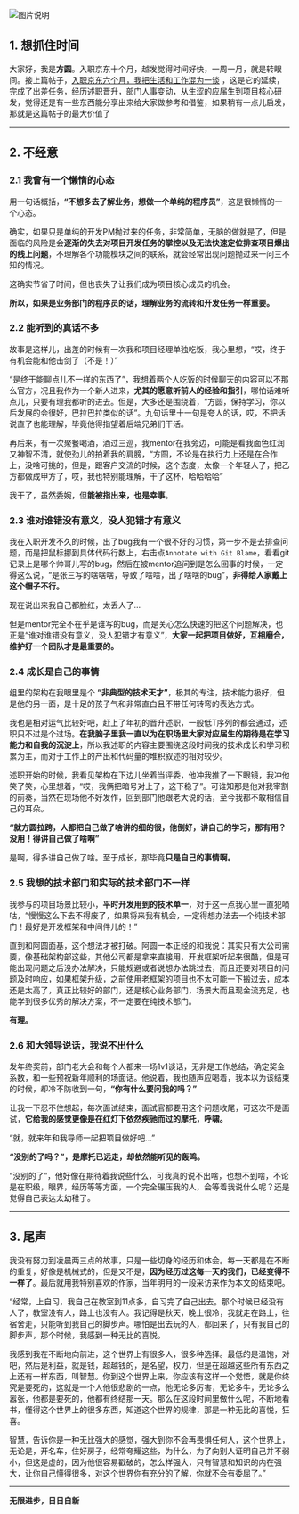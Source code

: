 ![图片说明](https://uploadfiles.nowcoder.com/images/20220418/43676812_1650284765918/880EE7214178F440345F6C0EB7E4FF38 "图片标题")
## 1. 想抓住时间
大家好，我是**方圆**。入职京东十个月，越发觉得时间好快，一周一月，就是转眼间。接上篇帖子，[入职京东六个月，我把生活和工作混为一谈](https://github.com/FangYuan33/Java-Enthusiasm/blob/main/src/main/java/article2021/month12/入职京东六个月，我把生活和工作混为一谈.md) ，这是它的延续，完成了出差任务，经历述职晋升，部门人事变动，从生涩的应届生到项目核心研发，觉得还是有一些东西能分享出来给大家做参考和借鉴，如果稍有一点儿启发，那就是这篇帖子的最大价值了

---
## 2. 不经意
### 2.1 我曾有一个懒惰的心态

用一句话概括，**“不想多去了解业务，想做一个单纯的程序员”**，这是很懒惰的一个心态。

确实，如果只是单纯的开发PM抛过来的任务，非常简单，无脑的做就是了，但是面临的风险是会**逐渐的失去对项目开发任务的掌控以及无法快速定位排查项目爆出的线上问题**，不理解各个功能模块之间的联系，就会经常出现问题抛过来一问三不知的情况。

这确实节省了时间，但也丧失了让我们成为项目核心成员的机会。

**所以，如果是业务部门的程序员的话，理解业务的流转和开发任务一样重要。**

### 2.2 能听到的真话不多
故事是这样儿，出差的时候有一次我和项目经理单独吃饭，我心里想，“哎，终于有机会能和他击剑了（不是！）”

“是终于能聊点儿不一样的东西了”，我想着两个人吃饭的时候聊天的内容可以不那么官方，况且我作为一个新人进来，**尤其的愿意听前人的经验和指引**，哪怕话难听点儿，只要有理我都听的进去。但是，大多还是围绕着，“方圆，保持学习，你以后发展的会很好，巴拉巴拉类似的话”。九句话里十一句是夸人的话，哎，不把话说直了也能理解，毕竟他得指望着后端兄弟们干活。

再后来，有一次聚餐喝酒，酒过三巡，我mentor在我旁边，可能是看我面色红润又神智不清，就使劲儿的拍着我的肩膀，“方圆，不论是在执行力上还是在合作上，没啥可挑的，但是，跟客户交流的时候，这个态度，太像一个年轻人了，把乙方都做成甲方了，哎，我也特别能理解，干了这杯，哈哈哈哈”

我干了，虽然委婉，但**能被指出来，也是幸事**。

### 2.3 谁对谁错没有意义，没人犯错才有意义
我在入职开发不久的时候，出了bug我有一个很不好的习惯，第一步不是去排查问题，而是把鼠标挪到具体代码行数上，右击点`Annotate with Git Blame`，看看git记录上是哪个帅哥儿写的bug，然后在被mentor追问到是怎么回事的时候，一定得这么说，“是张三写的啥啥啥，导致了啥啥，出了啥啥的bug”，**非得给人家戴上这个帽子不行。**

现在说出来我自己都脸红，太丢人了...

但是mentor完全不在乎是谁写的bug，而是关心怎么快速的把这个问题解决，也正是“谁对谁错没有意义，没人犯错才有意义”，**大家一起把项目做好，互相磨合，维护好一个团队才是最重要的。**

### 2.4 成长是自己的事情
组里的架构在我眼里是个 **“非典型的技术天才”**，极其的专注，技术能力极好，但是他的另一面，是十足的孩子气和非常直白且不带任何转弯的表达方式。

我也是相对运气比较好吧，赶上了年初的晋升述职，一般低T序列的都会通过，述职只不过是个过场。**在我脑子里我一直以为在职场里大家对应届生的期待是在学习能力和自我的沉淀上**，所以我述职的内容主要围绕这段时间我的技术成长和学习积累为主，而对于工作上的产出和代码量的堆积叙述的相对较少。

述职开始的时候，我看见架构在下边儿坐着当评委，他冲我推了一下眼镜，我冲他笑了笑，心里想着，“哎，我俩把暗号对上了，这下稳了”。可谁知那是他对我宰割的前奏，当然在现场他不好发作，回到部门他跟老大说的话，至今我都不敢相信自己的耳朵。

**“就方圆拉跨，人都把自己做了啥讲的细的很，他倒好，讲自己的学习，那有用？没用！得讲自己做了啥啊”**

是啊，得多讲自己做了啥。至于成长，那毕竟**只是自己的事情啊。**

### 2.5 我想的技术部门和实际的技术部门不一样
我参与的项目场景比较小，**平时开发用到的技术单一**，对于这一点我心里一直犯嘀咕，“慢慢这么下去不得废了，如果将来我有机会，一定得想办法去一个纯技术部门！最好是开发框架和中间件儿的！”

直到和阿圆面基，这个想法才被打破。阿圆一本正经的和我说：其实只有大公司需要，像基础架构部这些，其他公司都是拿来直接用，开发框架听起来很酷，但是可能出现问题之后没办法解决，只能规避或者说想办法跳过去，而且还要对项目的问题及时响应，如果框架升级，之前使用老框架的项目也不太可能一下搬过去，成本还是太高了，真正比较好的部门，还是核心业务部门，场景大而且现金流充足，也能学到很多优秀的解决方案，不一定要在纯技术部门。

**有理。**

### 2.6 和大领导说话，我说不出什么

发年终奖前，部门老大会和每个人都来一场1v1谈话，无非是工作总结，确定奖金系数，和一些预祝新年顺利的场面话。他说着，我也随声应喝着，我本以为该结束的时候，却冷不防收到一句，**“你有什么要问我的吗？”**

让我一下忍不住想起，每次面试结束，面试官都要用这个问题收尾，可这次不是面试，**它给我的感觉更像是在红灯下依然疾驰而过的摩托，呼啸。**

“就，就来年和我导师一起把项目做好吧…”

**“没别的了吗？”，是摩托已远走，却依然能听见的轰鸣。**

“没别的了”，他好像在期待着我说些什么，可我真的说不出啥，也想不到啥，不论是在职级，眼界，经历等等方面，一个完全碾压我的人，会等着我说什么呢？还是觉得自己表达太幼稚了。

---
## 3. 尾声

我没有努力到凌晨两三点的故事，只是一些切身的经历和体会。每一天都是在不断的重复，好像是机械式的，但是又不是，**因为经历过这每一天的我们，已经变得不一样了**。最后就用我特别喜欢的作家，当年明月的一段采访来作为本文的结束吧。

“经常，上自习，我自己在教室到11点多，自习完了自己出去。那个时候已经没有人了，教室没有人，路上也没有人。我记得是秋天，晚上很冷，我就走在路上，往宿舍走，只能听到我自己的脚步声。哪怕是出去玩的人，都回来了，只有我自己的脚步声，那个时候，我感到一种无比的喜悦。

我感到我在不断地向前进，这个世界上有很多人，很多种选择。最低的是温饱，对吧，然后是利益，就是钱，超越钱的，是名望，权力，但是在超越这些所有东西之上还有一样东西，叫智慧。你到这个世界上来，你应该有这样一个觉悟，就是你终究是要死的，这就是一个人他很悲剧的一点，他无论多厉害，无论多牛，无论多么嚣张，他都是要死的，他都有终结那一天。那么在这段时间里做什么呢，不断地看书，懂得这个世界上的很多东西，知道这个世界的规律，那是一种无比的喜悦，狂喜。

智慧，告诉你是一种无比强大的感觉，强大到你不会再畏惧任何人，这个世界上，无论是，开名车，住好房子，经常夸耀这些，为什么，为了向别人证明自己并不弱小，但这是虚的，因为他很容易戳破的，怎么样强大，只有智慧和知识的内在强大，让你自己懂得很多，对这个世界你有充分的了解，你就不会有委屈了。”

---
**无限进步，日日自新**

